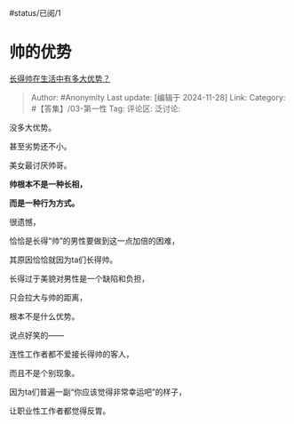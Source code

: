 #status/已阅/1

# 帅的优势
[长得帅在生活中有多大优势？](https://www.zhihu.com/question/501124785/answer/4345281258)

> Author: #Anonymity
> Last update: [编辑于 2024-11-28]
> Link:
> Category: #【答集】/03-第一性 
> Tag: 
> 评论区:
> 泛讨论:

没多大优势。

甚至劣势还不小。

美女最讨厌帅哥。

**帅根本不是一种长相，**

**而是一种行为方式。**

很遗憾，

恰恰是长得“帅”的男性要做到这一点加倍的困难，

其原因恰恰就因为ta们长得帅。

长得过于美貌对男性是一个缺陷和负担，

只会拉大与帅的距离，

根本不是什么优势。

说点好笑的——

连性工作者都不爱接长得帅的客人，

而且不是个别现象。

因为ta们普遍一副“你应该觉得非常幸运吧”的样子，

让职业性工作者都觉得反胃。
